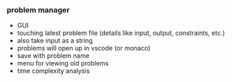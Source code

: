 ### problem manager

- GUI
- touching latest problem file (details like input, output, constraints, etc.)
- also take input as a string
- problems will open up in vscode (or monaco)
- save with problem name
- menu for viewing old problems
- time complexity analysis
